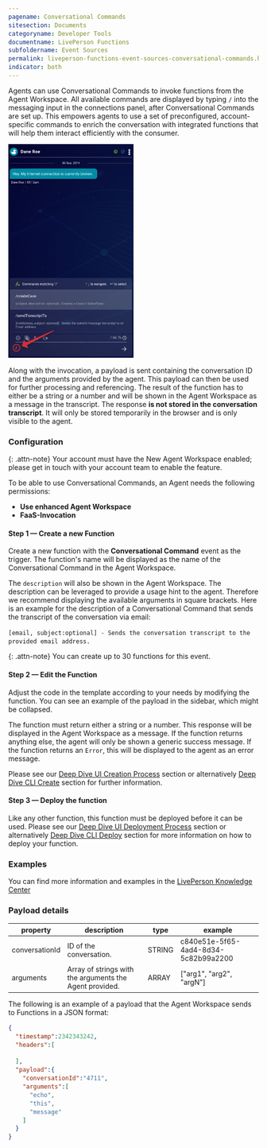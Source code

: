 ```yaml
---
pagename: Conversational Commands
sitesection: Documents
categoryname: Developer Tools
documentname: LivePerson Functions
subfoldername: Event Sources
permalink: liveperson-functions-event-sources-conversational-commands.html
indicator: both
---
```


Agents can use Conversational Commands to invoke functions from the Agent Workspace. All available commands are displayed by typing `/` into the messaging input in the connections panel, after Conversational Commands are set up. This empowers agents to use a set of preconfigured, account-specific commands to enrich the conversation with integrated functions that will help them interact efficiently with the consumer.

<img src="img/functions/functions_conversational_commands.png" alt="Functions: Conversational Commands" style="width:50%;"/>

Along with the invocation, a payload is sent containing the conversation ID and the arguments provided by the agent. This payload can then be used for further processing and referencing. The result of the function has to either be a string or a number and will be shown in the Agent Workspace as a message in the transcript. The response **is not stored in the conversation transcript**. It will only be stored temporarily in the browser and is only visible to the agent.

### Configuration

{: .attn-note}
Your account must have the New Agent Workspace enabled; please get in touch with your account team to enable the feature.

To be able to use Conversational Commands, an Agent needs the following permissions:

* **Use enhanced Agent Workspace**
* **FaaS-Invocation**

#### Step 1 — Create a new Function

Create a new function with the **Conversational Command** event as the trigger. The function's name will be displayed as the name of the Conversational Command in the Agent Workspace.

The `description` will also be shown in the Agent Workspace. The description can be leveraged to provide a usage hint to the agent. Therefore we recommend displaying the available arguments in square brackets. Here is an example for the description of a Conversational Command that sends the transcript of the conversation via email:

`[email, subject:optional] - Sends the conversation transcript to the provided email address.`

{: .attn-note}
You can create up to 30 functions for this event.

#### Step 2 — Edit the Function

Adjust the code in the template according to your needs by modifying the function. You can see an example of the payload in the sidebar, which might be collapsed.

The function must return either a string or a number. This response will be displayed in the Agent Workspace as a message. If the function returns anything else, the agent will only be shown a generic success message. If the function returns an `Error`, this will be displayed to the agent as an error message.

Please see our [Deep Dive UI Creation Process](liveperson-functions-getting-started-development-deep-dive-ui.html#creation-process) section or alternatively [Deep Dive CLI Create](liveperson-functions-getting-started-development-deep-dive-cli.html) section for further information.

#### Step 3 — Deploy the function

Like any other function, this function must be deployed before it can be used.  Please see our [Deep Dive UI Deployment Process](liveperson-functions-getting-started-development-deep-dive-ui.html#deployment-process) section or alternatively [Deep Dive CLI Deploy](liveperson-functions-getting-started-development-deep-dive-cli.html) section for more information on how to deploy your function.
### Examples

You can find more information and examples in the [LivePerson Knowledge Center](https://knowledge.liveperson.com/agent-manager-workspace-agent-tools-for-messaging-agent-workspace-for-messaging-conversational-commands.html/)

### Payload details

|property|description|type|example|
|--- |--- |--- |--- |
|conversationId|ID of the conversation.|STRING|c840e51e-5f65-4ad4-8d34-5c82b99a2200|
|arguments|Array of strings with the arguments the Agent provided.|ARRAY|["arg1", "arg2", "argN"]|

The following is an example of a payload that the Agent Workspace sends to Functions in a JSON format:

```json
{
  "timestamp":2342343242,
  "headers":[

  ],
  "payload":{
    "conversationId":"4711",
    "arguments":[
      "echo",
      "this",
      "message"
    ]
  }
}
```
